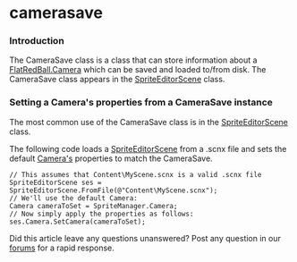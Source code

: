 # camerasave

### Introduction

The CameraSave class is a class that can store information about a [FlatRedBall.Camera](../../../../../frb/docs/index.php) which can be saved and loaded to/from disk. The CameraSave class appears in the [SpriteEditorScene](../../../../../frb/docs/index.php) class.

### Setting a Camera's properties from a CameraSave instance

The most common use of the CameraSave class is in the [SpriteEditorScene](../../../../../frb/docs/index.php) class.

The following code loads a [SpriteEditorScene](../../../../../frb/docs/index.php) from a .scnx file and sets the default [Camera's](../../../../../frb/docs/index.php) properties to match the CameraSave.

```
// This assumes that Content\MyScene.scnx is a valid .scnx file
SpriteEditorScene ses = SpriteEditorScene.FromFile(@"Content\MyScene.scnx");
// We'll use the default Camera:
Camera cameraToSet = SpriteManager.Camera;
// Now simply apply the properties as follows:
ses.Camera.SetCamera(cameraToSet);
```

Did this article leave any questions unanswered? Post any question in our [forums](../../../../../frb/forum.md) for a rapid response.
